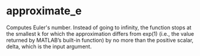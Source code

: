 # approximate_e
Computes Euler's number. Instead of going to infinity, the function stops at the smallest k for which the approximation differs from exp(1) (i.e., the value returned by MATLAB’s built-in function) by no more than the positive scalar, delta, which is the input argument.
